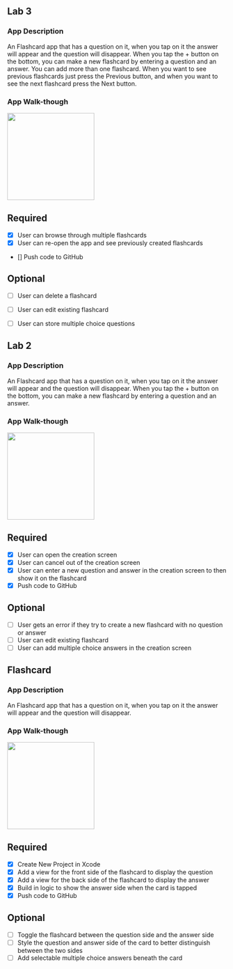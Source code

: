 ## Lab 3

### App Description
An Flashcard app that has a question on it, when you tap on it the answer will appear and the question will disappear. When you tap the + button on the bottom, you can make a new flashcard by entering a question and an answer. You can add more than one flashcard. When you want to see previous flashcards just press the Previous button, and when you want to see the next flashcard press the Next button.

### App Walk-though
<img src="http://recordit.co/HPDuVVzcNm.gif" width=200><br>

## Required
- [X] User can browse through multiple flashcards
- [X] User can re-open the app and see previously created flashcards
- [] Push code to GitHub
## Optional
- [ ] User can delete a flashcard
- [ ] User can edit existing flashcard
- [ ] User can store multiple choice questions


## Lab 2

### App Description
An Flashcard app that has a question on it, when you tap on it the answer will appear and the question will disappear. When you tap the + button on the bottom, you can make a new flashcard by entering a question and an answer.

### App Walk-though
<img src="http://g.recordit.co/YY8UX2D6dv.gif" width=200><br>

## Required
- [X] User can open the creation screen
- [X] User can cancel out of the creation screen
- [X] User can enter a new question and answer in the creation screen to then show it on the flashcard
- [X] Push code to GitHub
## Optional
- [ ] User gets an error if they try to create a new flashcard with no question or answer
- [ ] User can edit existing flashcard
- [ ] User can add multiple choice answers in the creation screen

## Flashcard

### App Description
An Flashcard app that has a question on it, when you tap on it the answer will appear and the question will disappear.

### App Walk-though


<img src="http://recordit.co/kXmJBupBm1.gif" width=200><br>


## Required
- [x] Create New Project in Xcode
- [x] Add a view for the front side of the flashcard to display the question
- [x] Add a view for the back side of the flashcard to display the answer
- [x] Build in logic to show the answer side when the card is tapped
- [x] Push code to GitHub
## Optional
- [ ] Toggle the flashcard between the question side and the answer side
- [ ] Style the question and answer side of the card to better distinguish between the two sides
- [ ] Add selectable multiple choice answers beneath the card
